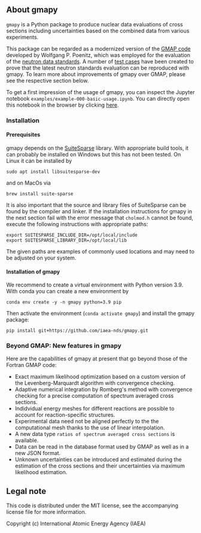 ## About gmapy

`gmapy` is a Python package to produce nuclear data
evaluations of cross sections including uncertainties
based on the combined data from various experiments.

This package can be regarded as a modernized version
of the [GMAP code] developed by Wolfgang P. Poenitz,
which was employed for the evaluation of the
[neutron data standards][std2017-paper].
A number of [test cases][legacy-tests]
have been created to prove that the latest neutron
standards evaluation can be reproduced with gmapy.
To learn more about improvements of gmapy over GMAP,
please see the respective section below.

To get a first impression of the usage of gmapy, you can
inspect the Jupyter notebook `examples/example-000-basic-usage.ipynb`.
You can directly open this notebook in the browser by clicking
[here][mybinder-example-000].

[mybinder-example-000]: https://mybinder.org/v2/gh/iaea-nds/gmapy/dev?labpath=examples%2Fexample-000-basic-usage.ipynb
[GMAP code]: https://github.com/iaea-nds/GMAP-Fortran
[legacy-tests]: https://github.com/iaea-nds/gmapy/legacy-tests
[std2017-paper]: https://www.sciencedirect.com/science/article/pii/S0090375218300218

### Installation

#### Prerequisites

gmapy depends on the [SuiteSparse] library.
With appropriate build tools, it can probably be installed
on Windows but this has not been tested.
On Linux it can be installed by
```
sudo apt install libsuitesparse-dev
```
and on MacOs via
```
brew install suite-sparse
```

It is also important that the source and library files
of SuiteSparse can be found by the compiler and linker.
If the installation instructions for gmapy in the next
section fail with the error message that `cholmod.h`
cannot be found, execute the following instructions
with appropriate paths:
```
export SUITESPARSE_INCLUDE_DIR=/opt/local/include
export SUITESPARSE_LIBRARY_DIR=/opt/local/lib
```
The given paths are examples of commonly used locations
and may need to be adjusted on your system.

[SuiteSparse]: https://github.com/DrTimothyAldenDavis/SuiteSparse

#### Installation of gmapy

We recommend to create a virtual environment with
Python version 3.9. With conda you can create a new
environment by
```
conda env create -y -n gmapy python=3.9 pip
```
Then activate the environment (`conda activate gmapy`)
and install the gmapy package:
```
pip install git+https://github.com/iaea-nds/gmapy.git
```

### Beyond GMAP: New features in gmapy

Here are the capabilities of gmapy at present that
go beyond those of the Fortran GMAP code:

- Exact maximum likelihood optimization based on
  a custom version of the Levenberg-Marquardt algorithm
  with convergence checking.
- Adaptive numerical integration by Romberg's method
  with convergence checking for a precise computation
  of spectrum averaged cross sections.
- Indidvidual energy meshes for different reactions
  are possible to account for reaction-specific structures.
- Experimental data need not be aligned perfectly
  to the the computational mesh thanks to the use of
  linear interpolation.
- A new data type `ratios of spectrum averaged cross sections`
  is available.
- Data can be read in the database format used by GMAP
  as well as in a new JSON format.
- Unknown uncertainties can be introduced and estimated
  during the estimation of the cross sections and their
  uncertainties via maximum likelihood estimation.


## Legal note

This code is distributed under the MIT license, see the
accompanying license file for more information.

Copyright (c) International Atomic Energy Agency (IAEA)
